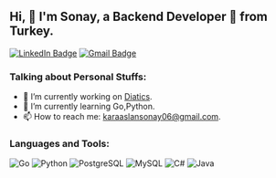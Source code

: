 ## Hi, 👋 I'm Sonay, a Backend Developer 🚀 from Turkey.


[![LinkedIn Badge](https://img.shields.io/badge/-LinkedIn-blue?style=flat&logo=Linkedin&logoColor=white)](https://www.linkedin.com/in/sonay-karaaslan-b04bb8219/)
[![Gmail Badge](https://img.shields.io/badge/-Gmail-red?style=flat&logo=Gmail&logoColor=white)](mailto:karaaslansonay06@gmail)

### Talking about Personal Stuffs:

- 🔭 I’m currently working on [Diatics](proje_linki).
- 🌱 I’m currently learning Go,Python.
- 📫 How to reach me: [karaaslansonay06@gmail.com](mailto:karaaslansonay06@gmail.com).

### Languages and Tools:

![Go](https://img.shields.io/badge/-Go-05122A?style=flat&logo=go) ![Python](https://img.shields.io/badge/-Python-05122A?style=flat&logo=python) ![PostgreSQL](https://img.shields.io/badge/-PostgreSQL-05122A?style=flat&logo=postgresql) ![MySQL](https://img.shields.io/badge/-MySQL-05122A?style=flat&logo=mysql) ![C#](https://img.shields.io/badge/-C%23-05122A?style=flat&logo=csharp) ![Java](https://img.shields.io/badge/-Java-05122A?style=flat&logo=java)



<!--
**sonaykaraaslan/sonaykaraaslan** is a ✨ _special_ ✨ repository because its `README.md` (this file) appears on your GitHub profile.

Here are some ideas to get you started:

- 🔭 I’m currently working on ...
- 🌱 I’m currently learning ...
- 👯 I’m looking to collaborate on ...
- 🤔 I’m looking for help with ...
- 💬 Ask me about ...
- 📫 How to reach me: ...
- 😄 Pronouns: ...
- ⚡ Fun fact: ...
-->
